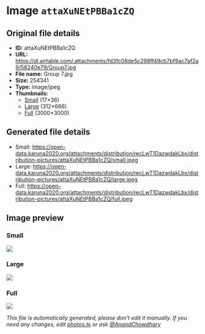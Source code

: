 # Image `attaXuNEtPBBa1cZQ`

## Original file details

- **ID:** attaXuNEtPBBa1cZQ
- **URL:** https://dl.airtable.com/.attachments/fd3fc08de5c298ff49cb7bf9ac7af2a9/58240e79/Group7.jpg
- **File name:** Group 7.jpg
- **Size:** 254341
- **Type:** image/jpeg
- **Thumbnails:**
  - [Small](https://dl.airtable.com/.attachmentThumbnails/a7c55813d823852466452eb4d6543a03/c346ff4a) (17×36)
  - [Large](https://dl.airtable.com/.attachmentThumbnails/36ffb5dbfe774c5cffee4054153d4e9a/4b50a76f) (312×666)
  - [Full](https://dl.airtable.com/.attachmentThumbnails/8b7259df4e738d3593dee32a5a597515/fa0288f0) (3000×3000)

## Generated file details

- Small: https://open-data.karuna2020.org/attachments/distribution/recLwT1DazwdakLbx/distribution-pictures/attaXuNEtPBBa1cZQ/small.jpeg
- Large: https://open-data.karuna2020.org/attachments/distribution/recLwT1DazwdakLbx/distribution-pictures/attaXuNEtPBBa1cZQ/large.jpeg
- Full: https://open-data.karuna2020.org/attachments/distribution/recLwT1DazwdakLbx/distribution-pictures/attaXuNEtPBBa1cZQ/full.jpeg

## Image preview

### Small

![](https://open-data.karuna2020.org/attachments/distribution/recLwT1DazwdakLbx/distribution-pictures/attaXuNEtPBBa1cZQ/small.jpeg)

### Large

![](https://open-data.karuna2020.org/attachments/distribution/recLwT1DazwdakLbx/distribution-pictures/attaXuNEtPBBa1cZQ/large.jpeg)

### Full

![](https://open-data.karuna2020.org/attachments/distribution/recLwT1DazwdakLbx/distribution-pictures/attaXuNEtPBBa1cZQ/full.jpeg)

_This file is automatically generated, please don't edit it manually. If you need any changes, edit [photos.ts](/photos.ts) or ask [@AnandChowdhary](https://github.com/AnandChowdhary)_
